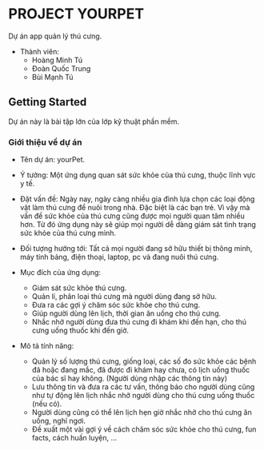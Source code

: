 # PROJECT YOURPET

Dự án app quản lý thú cưng.
- Thành viên:
    - Hoàng Minh Tú
    - Đoàn Quốc Trung
    - Bùi Mạnh Tú
    
## Getting Started

Dự án này là bài tập lớn của lớp kỹ thuật phần mềm.

### Giới thiệu về dự án
- Tên dự án: yourPet.
- Ý tưởng: Một ứng dụng quan sát sức khỏe của thú cưng, thuộc lĩnh vực y tế.
- Đặt vấn đề: Ngày nay, ngày càng nhiều gia đình lựa chọn các loại động vật làm thú cưng để nuôi trong nhà. Đặc biệt là các bạn trẻ. Vì vậy mà vấn đề sức khỏe của thú cưng cũng được mọi người quan tâm nhiều hơn. Từ đó ứng dụng này sẽ giúp mọi người dễ dàng giám sát tình trạng sức khỏe của thú cưng mình.

- Đối tượng hướng tới: Tất cả mọi người đang sở hữu thiết bị thông minh, máy tính bảng, điện thoại, laptop, pc và đang nuôi thú cưng.

- Mục đích của ứng dụng:
    + Giám sát sức khỏe thú cưng.
    + Quản lí, phân loại thú cưng mà người dùng đang sở hữu.
	+ Đưa ra các gợi ý chăm sóc sức khỏe cho thú cưng.
	+ Giúp người dùng lên lịch, thời gian ăn uống cho thú cưng.
	+ Nhắc nhở người dùng đưa thú cưng đi khám khi đến hạn, cho thú cưng uống thuốc khi đến giờ.

- Mô tả tính năng: 
    - Quản lý số lượng thú cưng, giống loại, các số đo sức khỏe các bệnh đã hoặc đang mắc, đã được đi khám hay chưa, có lịch uống thuốc của bác sĩ hay không. (Người dùng nhập các thông tin này)
    - Lưu thông tin và đưa ra các tư vấn, thông báo cho người dùng cũng như tự động lên lịch nhắc nhở người dùng cho thú cưng uống thuốc (nếu có).
    - Người dùng cũng có thể lên lịch hẹn giờ nhắc nhở cho thú cưng ăn uống, nghỉ ngơi. 
    - Đề xuất một vài gợi ý về cách chăm sóc sức khỏe cho thú cưng, fun facts, cách huấn luyện, ... 


